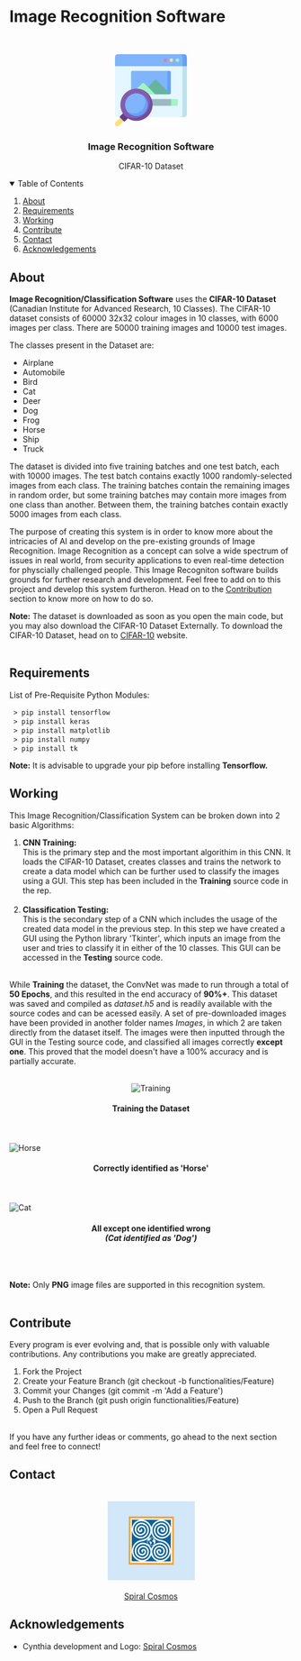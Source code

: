 # Image Recognition Software

<!-- LOGO -->
<br />
<p align="center">
  <a href="https://github.com/Yashvardhang/CNN">
    <img src="/Icons/Image.svg" alt="Logo" width="128" height="128">
  </a>

  <h3 align="center">Image Recognition Software</h3>
  <p align="center">
    CIFAR-10 Dataset
  </p>
</p>

<!-- TABLE OF CONTENTS -->
<details open="open">
  <summary>Table of Contents</summary>
  <ol>
    <li><a href="#about">About</a></li>
    <li><a href="#requirements">Requirements</a></li>
    <li><a href="#working">Working</a></li>
    <li><a href="#contribute">Contribute</a></li>
    <li><a href="#contact">Contact</a></li>
    <li><a href="#acknowledgements">Acknowledgements</a></li>
  </ol>
</details>

<!-- ABOUT -->
## About

**Image Recognition/Classification Software** uses the **CIFAR-10 Dataset** (Canadian Institute for Advanced Research, 10 Classes). The CIFAR-10 dataset consists of 60000 32x32 colour images in 10 classes, with 6000 images per class. There are 50000 training images and 10000 test images. <br>

The classes present in the Dataset are:
<ul>
  <li>Airplane</li>
  <li>Automobile</li>
  <li>Bird</li>
  <li>Cat</li>
  <li>Deer</li>
  <li>Dog</li>
  <li>Frog</li>
  <li>Horse</li>
  <li>Ship</li>
  <li>Truck</li>
</ul>

The dataset is divided into five training batches and one test batch, each with 10000 images. The test batch contains exactly 1000 randomly-selected images from each class. The training batches contain the remaining images in random order, but some training batches may contain more images from one class than another. Between them, the training batches contain exactly 5000 images from each class.<br>

The purpose of creating this system is in order to know more about the intricacies of AI and develop on the pre-existing grounds of Image Recognition. Image Recognition as a concept can solve a wide spectrum of issues in real world, from security applications to even real-time detection for physcially challenged people. This Image Recogniton software builds grounds for further research and development. Feel free to add on to this project and develop this system furtheron. Head on to the <a href="#contribute">Contribution</a> section to know more on how to do so.

**Note:** The dataset is downloaded as soon as you open the main code, but you may also download the CIFAR-10 Dataset Externally. To download the CIFAR-10 Dataset, head on to <a href = 'https://www.cs.toronto.edu/~kriz/cifar.html'>CIFAR-10</a> website.
<br><br>

<!-- REQUIREMENTS -->
## Requirements

List of Pre-Requisite Python Modules:

```
 > pip install tensorflow
 > pip install keras
 > pip install matplotlib
 > pip install numpy
 > pip install tk
```

**Note:** It is advisable to upgrade your pip before installing **Tensorflow.**
<br>

<!-- WORKING -->
## Working

This Image Recognition/Classification System can be broken down into 2 basic Algorithms:
<ol>
  <li><b>CNN Training:</b><br>This is the primary step and the most important algorithim in this CNN. It loads the CIFAR-10 Dataset, creates classes and trains the network to create a data model which can be further used to classify the images using a GUI. This step has been included in the <b>Training</b> source code in the rep.</li><br>
  <li><b>Classification Testing:</b><br>This is the secondary step of a CNN which includes the usage of the created data model in the previous step. In this step we have created a GUI using the Python library 'Tkinter', which inputs an image from the user and tries to classify it in either of the 10 classes. This GUI can be accessed in the <b>Testing</b> source code. </li><br>
</ol>

While **Training** the dataset, the ConvNet was made to run through a total of **50 Epochs**, and this resulted in the end accuracy of **90%+**. This dataset was saved and compiled as  _dataset.h5_ and is readily available with the source codes and can be acessed easily. A set of pre-downloaded images have been provided in another folder names _Images_, in which 2 are taken directly from the dataset itself. The images were then inputted through the GUI in the Testing source code, and classified all images correctly **except one**. This proved that the model doesn't have a 100% accuracy and is partially accurate.
<br><br>
<p align = "center">
  <img src="Souce/Training.jpg" alt="Training">
  <b><h4 align = "center">Training the Dataset</h4></b>
  <br><br>
  <img src="Souce/Testing1.jpg" alt="Horse">
  <b><h4 align = "center">Correctly identified as 'Horse'</h4></b>
  <br><br>
  <img src="Souce/Testing2.jpg" alt="Cat">
  <b><h4 align = "center">All except one identified wrong <br><i>(Cat identified as 'Dog')</i></h4></b>
  <br><br>
</p>

**Note:** Only **PNG** image files are supported in this recognition system.
<br><br>

<!-- contribute -->
## Contribute

Every program is ever evolving and, that is possible only with valuable contributions. Any contributions you make are greatly appreciated. 
<ol>
  <li>Fork the Project</li>
  <li>Create your Feature Branch (git checkout -b functionalities/Feature)</li>
  <li>Commit your Changes (git commit -m 'Add a Feature')</li>
  <li>Push to the Branch (git push origin functionalities/Feature)</li>
  <li>Open a Pull Request</li>
</ol>

<br>If you have any further ideas or comments, go ahead to the next section and feel free to connect! 

<!-- CONTACT -->
## Contact

<p align="center">
  <br>
  <img src="https://github.com/YashvardhanG/YashvardhanG/blob/main/Spiral%20Cosmos.png" alt="Logo" width="155" height="140"><br><br>
  <a href = "https://www.spiralcosmos.com">Spiral Cosmos</a>
</p>

<!-- Acknowledgement -->
## Acknowledgements

<ul>
  <li>Cynthia development and Logo: <a href = "https://www.spiralcosmos.com">Spiral Cosmos</a></li>
</ul>
